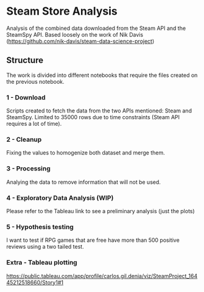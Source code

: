 # Steam Store Analysis

Analysis of the combined data downloaded from the Steam API and the SteamSpy API.
Based loosely on the work of Nik Davis (https://github.com/nik-davis/steam-data-science-project)

## Structure
The work is divided into different notebooks that require the files created on the previous notebook.

### 1 - Download
Scripts created to fetch the data from the two APIs mentioned: Steam and SteamSpy.
Limited to 35000 rows due to time constraints (Steam API requires a lot of time).

### 2 - Cleanup
Fixing the values to homogenize both dataset and merge them.

### 3 - Processing
Analying the data to remove information that will not be used.

### 4 - Exploratory Data Analysis (WIP)
Please refer to the Tableau link to see a preliminary analysis (just the plots)

### 5 - Hypothesis testing
I want to test if RPG games that are free have more than 500 positive reviews using a two tailed test.

### Extra - Tableau plotting
https://public.tableau.com/app/profile/carlos.gil.denia/viz/SteamProject_16445212518660/Story1#1
